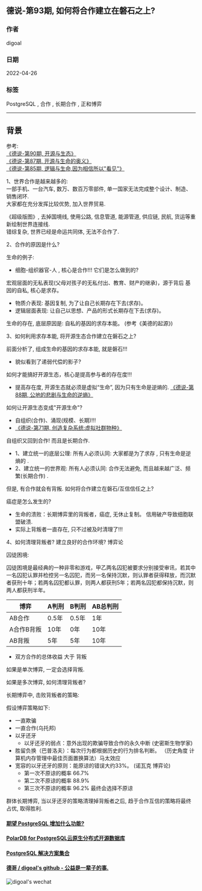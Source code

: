 ## 德说-第93期, 如何将合作建立在磐石之上?      
                                 
### 作者                                      
digoal                                                          
                                                          
### 日期                                                          
2022-04-26                                                         
                                                          
### 标签                                                       
PostgreSQL , 合作 , 长期合作 , 正和博弈                             
                                                        
----                                                        
                                                        
## 背景       
      
参考:     
[《德说-第90期, 开源与生态》](../202202/20220222_02.md)      
[《德说-第87期, 开源与生命的奥义》](../202201/20220125_02.md)      
[《德说-第85期, 逻辑与生命,因为相信所以"看见"》](../202201/20220110_04.md)      
      
    
1、世界合作是越来越多的:     
一部手机、一台汽车, 数万、数百万零部件, 单一国家无法完成整个设计、制造、销售闭环.      
大家都在充分发挥比较优势, 加入世界贸易.     
    
《超级版图》, 去掉国境线, 使用公路, 信息管道, 能源管道, 供应链, 民航, 货运等重新绘制世界连接线.      
错综复杂, 世界已经是命运共同体, 无法不合作了.      
    
2、合作的原因是什么?     
    
生命的例子:       
- 细胞-组织器官-人 , 核心是合作!!! 它们是怎么做到的?       
      
宏观层面的无私表现(父母对孩子的无私付出、教育、财产的继承)，源于背后 基因的自私, 核心是求存。      
- 物质介表现: 基因复制, 为了让自己长期存在下去(求存)。      
- 逻辑层面表现: 让自己以思想、产品的形式长期存在下去(求存)。      
    
生命的存在, 底层原因是: 自私的基因的求存本能。 (参考《美德的起源》)       
    
3、如何利用求存本能, 将开源生态合作建立在磐石之上?      
    
前面分析了, 组成生命的基因的求存本能, 就是磐石!!!      
- 貌似看到了递弱代偿的影子?       
    
如何才能搞好开源生态，核心是提高参与者的存在度!!!      
- 提高存在度, 开源生态就必须是虚拟“生命”, 因为只有生命是逆熵的. [《德说-第88期, 公地的悲剧与生命的逆熵》](../202201/20220129_02.md)      
    
    
如何让开源生态变成"开源生命"?      
- 自组织(合作)、涌现(规模、长期)!!!       
- [《德说-第71期, 创造复杂系统:虚拟社群物种》](../202112/20211203_03.md)      
    
    
自组织又回到合作! 而且是长期合作.      
- 1、建立统一的底层公理:   所有人必须认同:  大家都是为了求存 , 只有生命是逆熵的 .      
- 2、建立统一的世界观:     所有人必须认同:  合作无法避免, 而且越来越广泛、频繁(长期合作) .       
      
但是, 有合作就会有背叛.  如何将合作建立在磐石/互信信任之上?      
    
癌症是怎么发生的?     
- 生命的溃败：长期博弈里的背叛者，癌症, 无休止复制。 信用破产导致细胞联盟破溃.      
- 实际上背叛者一直存在, 只不过被及时清理了!!!      
    
4、如何清理背叛者? 建立良好的合作环境?  博弈论    
    
囚徒困境:    
    
囚徒困境是最经典的一种非零和游戏，甲乙两名囚犯被要求分别接受审讯，若其中一名囚犯认罪并检控另一名囚犯，而另一名保持沉默，则认罪者获得释放，而沉默者获刑十年；若两名囚犯都认罪，则两人都获刑5年；若两名囚犯都保持沉默，则两人都获刑半年。    
    
博弈 | A判刑 | B判刑 | AB总判刑    
---|---|---|---    
AB合作 | 0.5年 | 0.5年 | 1年    
A合作B背叛 | 10年 | 0年 | 10年    
AB背叛 | 5年 | 5年 | 10年    
    
- 双方合作的总体收益 大于 背叛     
    
如果是单次博弈, 一定会选择背叛.     
    
如果是多次博弈, 如何清理背叛者?    
    
长期博弈中, 击败背叛者的策略:      
    
假设博弈策略如下:     
- 一直欺骗    
- 一直合作(乌托邦)    
- 以牙还牙    
    - 以牙还牙的弱点：意外出现的欺骗导致合作的永久中断  (史密斯生物学家)    
- 胜留负换（巴普洛夫）：每次行为都根据历史的行为排名判断。 （历史角度 计算机内存管理中最佳页面置换算法）马太效应    
- 宽容的以牙还牙的原则：能原谅的错误大约33%。    (诺瓦克 博弈论)    
    - 第一次不原谅的概率 66.7%      
    - 第二次不原谅的概率 88.9%      
    - 第三次不原谅的概率 96.2%  最终会选择不原谅      
    
群体长期博弈, 当以牙还牙的策略清理掉背叛者之后, 趋于合作互信的策略将最终占优, 取得胜利.      
    
  
#### [期望 PostgreSQL 增加什么功能?](https://github.com/digoal/blog/issues/76 "269ac3d1c492e938c0191101c7238216")
  
  
#### [PolarDB for PostgreSQL云原生分布式开源数据库](https://github.com/ApsaraDB/PolarDB-for-PostgreSQL "57258f76c37864c6e6d23383d05714ea")
  
  
#### [PostgreSQL 解决方案集合](https://yq.aliyun.com/topic/118 "40cff096e9ed7122c512b35d8561d9c8")
  
  
#### [德哥 / digoal's github - 公益是一辈子的事.](https://github.com/digoal/blog/blob/master/README.md "22709685feb7cab07d30f30387f0a9ae")
  
  
![digoal's wechat](../pic/digoal_weixin.jpg "f7ad92eeba24523fd47a6e1a0e691b59")
  

